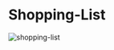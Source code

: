 # Shopping-List
![shopping-list](https://user-images.githubusercontent.com/108790279/231739151-c1b2cbbe-57d3-4d63-9745-32ffbf348538.png)
